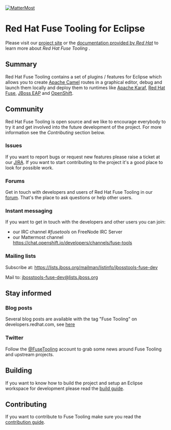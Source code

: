 [![MatterMost](https://img.shields.io/badge/mattermost-chat-brightgreen.svg)](https://chat.openshift.io/developers/channels/fuse-tools)

# Red Hat Fuse Tooling for Eclipse

Please visit our [project site](http://tools.jboss.org/features/apachecamel.html) or the [documentation provided by _Red Hat_](https://access.redhat.com/documentation/en-us/red_hat_jboss_fuse/6.3/html/tooling_tutorials/) to learn more about _Red Hat Fuse Tooling_ .

## Summary

Red Hat Fuse Tooling contains a set of plugins / features for Eclipse which allows you to create [Apache Camel](http://camel.apache.org) routes in a graphical editor, debug and launch them locally and deploy them to runtimes like [Apache Karaf](http://karaf.apache.org), [Red Hat Fuse](https://developers.redhat.com/products/fuse/overview/), [JBoss EAP](https://developers.redhat.com/products/eap/overview/) and [OpenShift](https://www.openshift.com/).

## Community

Red Hat Fuse Tooling is open source and we like to encourage everybody to try it and get involved into the future development of the project. For more information see the *Contributing* section below.

### Issues

If you want to report bugs or request new features please raise a ticket at our [JIRA](https://issues.jboss.org/browse/FUSETOOLS). If you want to start contributing to the project it's a good place to look for possible work.

### Forums

Get in touch with developers and users of Red Hat Fuse Tooling in our [forum](https://stackoverflow.com/questions/tagged/jbossfuse). That's the place to ask questions or help other users.

### Instant messaging

If you want to get in touch with the developers and other users you can join:

- our IRC channel *#fusetools* on FreeNode IRC Server
- our Mattermost channel https://chat.openshift.io/developers/channels/fuse-tools

### Mailing lists

Subscribe at: https://lists.jboss.org/mailman/listinfo/jbosstools-fuse-dev

Mail to: jbosstools-fuse-dev@lists.jboss.org

## Stay informed

### Blog posts

Several blog posts are available with the tag "Fuse Tooling" on developers.redhat.com, see [here](https://developers.redhat.com/blog/tag/fuse-tooling/)

### Twitter

Follow the [@FuseTooling](https://twitter.com/fusetooling) account to grab some news around Fuse Tooling and upstream projects.

## Building

If you want to know how to build the project and setup an Eclipse workspace for development please read the [build guide](./Build.md "Build Guide").

## Contributing

If you want to contribute to Fuse Tooling make sure you read the [contribution guide](./Contributing.md "Contribution Guide").
